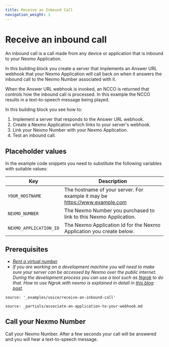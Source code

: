 ```yaml
---
title: Receive an Inbound Call
navigation_weight: 1
---
```


# Receive an inbound call

An inbound call is a call made from any device or application that is
inbound to your Nexmo Application.

In this building block you create a server that implements an Answer
URL webhook that your Nexmo Application will call back on when it
answers the inbound call to the Nexmo Number associated with it.

When the Answer URL webhook is invoked, an NCCO is returned that
controls how the inbound call is processed. In this example the NCCO
results in a text-to-speech message being played.

In this building block you see how to:

1. Implement a server that responds to the Answer URL webhook.
2. Create a Nexmo Application which links to your server's webhook.
3. Link your Nexmo Number with your Nexmo Application.
4. Test an inbound call.

## Placeholder values

In the example code snippets you need to substitute the following
variables with suitable values:

Key | Description
------|-------------
`YOUR_HOSTNAME` | The hostname of your server. For example it may be https://www.example.com
`NEXMO_NUMBER` | The Nexmo Number you purchased to link to this Nexmo Application.
`NEXMO_APPLICATION_ID` | The Nexmo Application Id for the Nexmo Application you create below.


## Prerequisites

- *[Rent a virtual number](/account/guides/numbers#rent-virtual-numbers)*
- *If you are working on a development machine you will need to make
  sure your server can be accessed by Nexmo over the public
  internet. During the development process you can use a tool such as
  [Ngrok](https://ngrok.com) to do that. How to use Ngrok with nexmo
  is explained in detail in [this blog
  post](https://www.nexmo.com/blog/2017/07/04/local-development-nexmo-ngrok-tunnel-dr/).*

```tabbed_content
source: '_examples/voice/receive-an-inbound-call'
```

```partial
source: _partials/associate-an-application-to-your-webhook.md
```

## Call your Nexmo Number

Call your Nexmo Number. After a few seconds your call will be answered
and you will hear a text-to-speech message.
